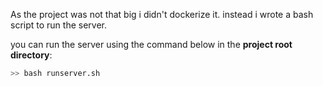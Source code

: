 As the project was not that big i didn't dockerize it. instead i wrote a bash script to run the server.

you can run the server using the command below in the **project root directory**:

```bash
>> bash runserver.sh
```